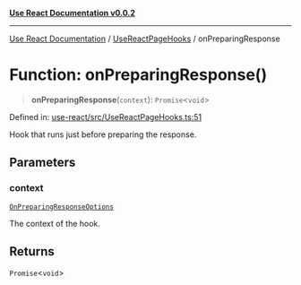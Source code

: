 [**Use React Documentation v0.0.2**](../../README.md)

***

[Use React Documentation](../../modules.md) / [UseReactPageHooks](../README.md) / onPreparingResponse

# Function: onPreparingResponse()

> **onPreparingResponse**(`context`): `Promise`\<`void`\>

Defined in: [use-react/src/UseReactPageHooks.ts:51](https://github.com/stonemjs/use-react/blob/27c0c592da81eceb639bfca4a4a8f24a448ad89c/src/UseReactPageHooks.ts#L51)

Hook that runs just before preparing the response.

## Parameters

### context

[`OnPreparingResponseOptions`](../interfaces/OnPreparingResponseOptions.md)

The context of the hook.

## Returns

`Promise`\<`void`\>
